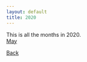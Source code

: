 ```yaml
---
layout: default
title: 2020
---
```

This is all the months in 2020.  
<a href="/posts/2020/05/main.html" class="current">May</a>  
<!--
<a href="/posts/2020/06" class="current">June</a>  
<a href="/posts/2020/07" class="current">July</a>
<a href="/posts/2020/08" class="current">August</a>  
<a href="/posts/2020/09" class="current">September</a>  
<a href="/posts/2020/10" class="current">October</a>  
<a href="/posts/2020/11" class="current">November</a>  
<a href="/posts/2020/12" class="current">December</a>
-->
<a href="/archive.html" class="current">Back</a>
